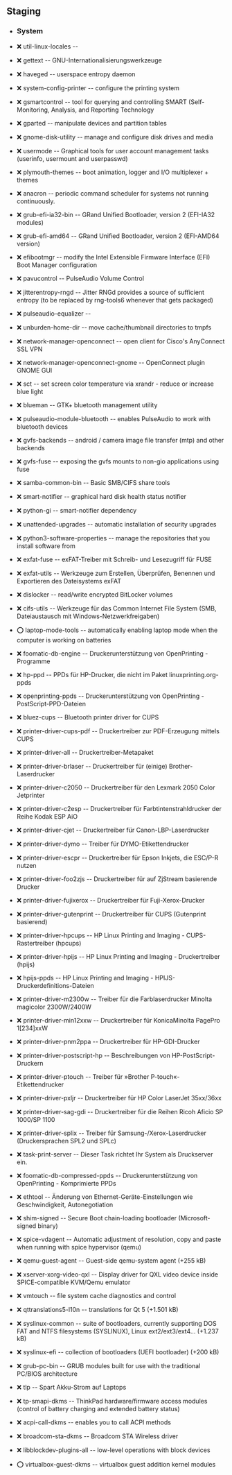 ##  Staging

- ### System
- :x:  util-linux-locales  --
- :x:  gettext  --		GNU-Internationalisierungswerkzeuge
- :x:  haveged  --		userspace entropy daemon
- :x:  system-config-printer  --	configure the printing system
- :x:  gsmartcontrol  --	tool for querying and controlling SMART (Self-Monitoring, Analysis, and Reporting Technology
- :x:  gparted  --	manipulate devices and partition tables
- :x:  gnome-disk-utility  --	manage and configure disk drives and media
- :x:  usermode  --	Graphical tools for user account management tasks (userinfo, usermount and userpasswd)
- :x:  plymouth-themes  --	boot animation, logger and I/O multiplexer + themes
- :x:  anacron  --	periodic command scheduler for systems not running continuously.
- :x:  grub-efi-ia32-bin  --	GRand Unified Bootloader, version 2 (EFI-IA32 modules)
- :x:  grub-efi-amd64  --	GRand Unified Bootloader, version 2 (EFI-AMD64 version)
- :x:  efibootmgr  --	modify the Intel Extensible Firmware Interface (EFI) Boot Manager configuration
- :x:  pavucontrol  --	PulseAudio Volume Control
- :x:  jitterentropy-rngd  --	Jitter RNGd provides a source of sufficient entropy (to be replaced by rng-tools6 whenever that gets packaged)
- :x:  pulseaudio-equalizer  --	
- :x:  unburden-home-dir  --	move cache/thumbnail directories to tmpfs
- :x:  network-manager-openconnect  --	open client for Cisco's AnyConnect SSL VPN
- :x:  network-manager-openconnect-gnome  --	OpenConnect plugin GNOME GUI
- :x:  sct  --		set screen color temperature via xrandr - reduce or increase blue light
- :x:  blueman  --		GTK+ bluetooth management utility
- :x:  pulseaudio-module-bluetooth  --		enables PulseAudio to work with bluetooth devices
- :x:  gvfs-backends  --		android / camera image file transfer (mtp) and other backends
- :x:  gvfs-fuse  --		exposing the gvfs mounts to non-gio applications using fuse
- :x:  samba-common-bin  --	Basic SMB/CIFS share tools
- :x:  smart-notifier  --		graphical hard disk health status notifier
- :x:  python-gi  --		smart-notifier dependency
- :x:  unattended-upgrades  --		automatic installation of security upgrades
- :x:  python3-software-properties  --		manage the repositories that you install software from
- :x:  exfat-fuse  --		exFAT-Treiber mit Schreib- und Lesezugriff für FUSE
- :x:  exfat-utils  --		Werkzeuge zum Erstellen, Überprüfen, Benennen und Exportieren des Dateisystems exFAT
- :x:  dislocker  --		read/write encrypted BitLocker volumes
- :x:  cifs-utils  --		Werkzeuge für das Common Internet File System (SMB, Dateiaustausch mit Windows-Netzwerkfreigaben)
- :o:  laptop-mode-tools  --		automatically enabling laptop mode when the computer is working on batteries
- :x:  foomatic-db-engine  --		Druckerunterstützung von OpenPrinting - Programme
- :x:  hp-ppd  --		PPDs für HP-Drucker, die nicht im Paket linuxprinting.org-ppds
- :x:  openprinting-ppds  --		Druckerunterstützung von OpenPrinting - PostScript-PPD-Dateien
- :x:  bluez-cups  --		Bluetooth printer driver for CUPS
- :x:  printer-driver-cups-pdf  --		Druckertreiber zur PDF-Erzeugung mittels CUPS
- :x:  printer-driver-all  --		Druckertreiber-Metapaket
- :x:  printer-driver-brlaser  --		Druckertreiber für (einige) Brother-Laserdrucker
- :x:  printer-driver-c2050  --		Druckertreiber für den Lexmark 2050 Color Jetprinter
- :x:  printer-driver-c2esp  --		Druckertreiber für Farbtintenstrahldrucker der Reihe Kodak ESP AiO
- :x:  printer-driver-cjet  --		Druckertreiber für Canon-LBP-Laserdrucker
- :x:  printer-driver-dymo  --		Treiber für DYMO-Etikettendrucker
- :x:  printer-driver-escpr  --		Druckertreiber für Epson Inkjets, die ESC/P-R nutzen
- :x:  printer-driver-foo2zjs  --		Druckertreiber für auf ZjStream basierende Drucker
- :x:  printer-driver-fujixerox  --		Druckertreiber für Fuji-Xerox-Drucker
- :x:  printer-driver-gutenprint  --		Druckertreiber für CUPS (Gutenprint basierend)
- :x:  printer-driver-hpcups  --		HP Linux Printing and Imaging - CUPS-Rastertreiber (hpcups)
- :x:  printer-driver-hpijs  --		HP Linux Printing and Imaging - Druckertreiber (hpijs)
- :x:  hpijs-ppds  --		HP Linux Printing and Imaging - HPIJS-Druckerdefinitions-Dateien
- :x:  printer-driver-m2300w  --		Treiber für die Farblaserdrucker Minolta magicolor 2300W/2400W
- :x:  printer-driver-min12xxw  --		Druckertreiber für KonicaMinolta PagePro 1[234]xxW
- :x:  printer-driver-pnm2ppa  --		Druckertreiber für HP-GDI-Drucker
- :x:  printer-driver-postscript-hp  --		Beschreibungen von HP-PostScript-Druckern
- :x:  printer-driver-ptouch  --		Treiber für »Brother P-touch«-Etikettendrucker
- :x:  printer-driver-pxljr  --		Druckertreiber für HP Color LaserJet 35xx/36xx
- :x:  printer-driver-sag-gdi  --		Druckertreiber für die Reihen Ricoh Aficio SP 1000/SP 1100
- :x:  printer-driver-splix  --		Treiber für Samsung-/Xerox-Laserdrucker (Druckersprachen SPL2 und SPLc)
- :x:  task-print-server  --		Dieser Task richtet Ihr System als Druckserver ein.
- :x:  foomatic-db-compressed-ppds  --		Druckerunterstützung von OpenPrinting - Komprimierte PPDs
- :x:  ethtool  --		Änderung von Ethernet-Geräte-Einstellungen wie Geschwindigkeit, Autonegotiation
- :x:  shim-signed  --		Secure Boot chain-loading bootloader (Microsoft-signed binary)
- :x:  spice-vdagent  --	Automatic adjustment of resolution, copy and paste when running with spice hypervisor (qemu)
- :x:  qemu-guest-agent  --	Guest-side qemu-system agent (+255 kB)
- :x:  xserver-xorg-video-qxl  --	Display driver for QXL video device inside SPICE-compatible KVM/Qemu emulator
- :x:  vmtouch  --		file system cache diagnostics and control
- :x:  qttranslations5-l10n  --		translations for Qt 5 (+1.501 kB)
- :x:  syslinux-common  --		suite of bootloaders, currently supporting DOS FAT and NTFS filesystems (SYSLINUX), Linux ext2/ext3/ext4… (+1.237 kB)
- :x:  syslinux-efi  --		collection of bootloaders (UEFI bootloader) (+200 kB)
- :x:  grub-pc-bin  --		GRUB modules built for use with the traditional PC/BIOS architecture
- :x:  tlp  --		Spart Akku-Strom auf Laptops 
- :x:  tp-smapi-dkms  --		ThinkPad hardware/firmware access modules (control of battery charging and extended battery status)
- :x:  acpi-call-dkms  --		enables you to call ACPI methods
- :x:  broadcom-sta-dkms  --		Broadcom STA Wireless driver
- :x:  libblockdev-plugins-all  --	low-level operations with block devices

- :o:  virtualbox-guest-dkms  --	virtualbox guest addition kernel modules
